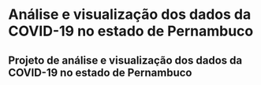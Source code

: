# Análise e visualização dos dados da COVID-19 no estado de Pernambuco
## Projeto de análise e visualização dos dados da COVID-19 no estado de Pernambuco
